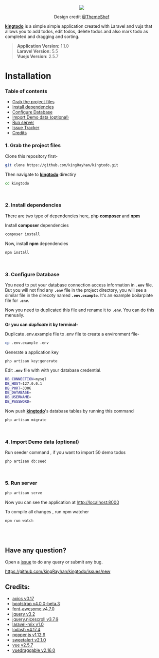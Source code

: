 
<div align="center">
  <img src="https://j.gifs.com/6RMq59.gif">
 <p>Design credit <a href="https://github.com/themeshef">@ThemeShef<a/></p>
</div>

**[kingtodo][kingtodourl]** is a simple simple application created with Laravel and vujs that allows you to add todos, edit todos, delete todos and also mark todo as completed and dragging and sorting.

> **Application Version:** 1.1.0 <br>
> **Laravel Version:** 5.5 <br>
> **Vuejs Version:** 2.5.7


# Installation

### Table of contents
* [Grab the project files](#1-grab-the-project-files)
* [Install dependencies](#2-install-dependencies)
* [Configure Database](#3-configure-database)
* [Import Demo data (optional)](#4-import-demo-data-optional)
* [Run server](#5-run-server)
* [Issue Tracker](#have-any-question)
* [Credits](#credits)

### 1. Grab the project files

Clone this repository first-
```bash
git clone https://github.com/kingRayhan/kingtodo.git
```

Then navigate to **[kingtodo][kingtodourl]** directiry
```bash
cd kingtodo
```
<br/>

### 2. Install dependencies
There are two type of dependencies here, php **[composer][composer]** and **[npm][npm]**

Install **composer** dependencies

```bash
composer install
```

Now, install **npm** dependencies
```php
npm install
``` 
<br/>

### 3. Configure Database
You need to put your database connection access information in **`.env`**   file. But you will not find any **`.env`** file in the project directory, you will see a similar file in the direcoty named **`.env.example`**. It's an example boilarplate file for **`.env`**.

Now you need to duplicated this file and rename it to **`.env`**. You can do this menually. 

**Or you can *duplicate* it by terminal-**

Duplicate .env.example file to .env file to create a environment file-
```bash
cp .env.example .env
```
Generate a application key
```
php artisan key:generate
```
Edit **`.env`** file with with your database credential.
```bash
DB_CONNECTION=mysql
DB_HOST=127.0.0.1
DB_PORT=3306
DB_DATABASE=
DB_USERNAME=
DB_PASSWORD=
```

Now push **[kingtodo][kingtodourl]**'s database tables by running this command
```bash
php artisan migrate
```

<br/>

### 4. Import Demo data (optional)

Run seeder command , if you want to import 50 demo todos
```data
php artisan db:seed
```
<br/>

### 5. Run server
```bash
php artisan serve
```
Now you can see the application at [http://localhost:8000](http://localhost:8000/)

To compile all changes , run npm watcher
```
npm run watch
```

<br>
<br>


## Have any question?
Open a [issue][issue] to do any query or submit any bug.

https://github.com/kingRayhan/kingtodo/issues/new



## Credits:
+ [axios v0.17](https://github.com/axios/axios)
+ [bootstrap v4.0.0-beta.3](https://getbootstrap.com/)
+ [font-awesome v4.7.0](http://fontawesome.io/icons/)
+ [jquery v3.2](https://jquery.com/)
+ [jquery.nicescroll v3.7.6](https://github.com/inuyaksa/jquery.nicescroll)
+ [laravel-mix v1.0](https://github.com/JeffreyWay/laravel-mix)
+ [lodash v4.17.4](https://lodash.com)
+ [popper.js v1.12.9](https://popper.js.org)
+ [sweetalert v2.1.0](https://sweetalert.js.org)
+ [vue v2.5.7](https://vuejs.org)
+ [vuedraggable v2.16.0](https://github.com/SortableJS/Vue.Draggable)


[kingtodourl]: https://github.com/kingRayhan/kingtodo "King Todo Repository"
[issue]: https://github.com/kingRayhan/kingtodo/issues/new "Create new issue"
[npm]: https://www.npmjs.com
[composer]: https://getcomposer.org
